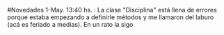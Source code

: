 #Novedades 
1-May.  13:40 hs. : La clase "Disciplina" está llena de errores porque estaba empezando a definirle métodos y me llamaron del laburo (acá es feriado a medias). En un rato la sigo
